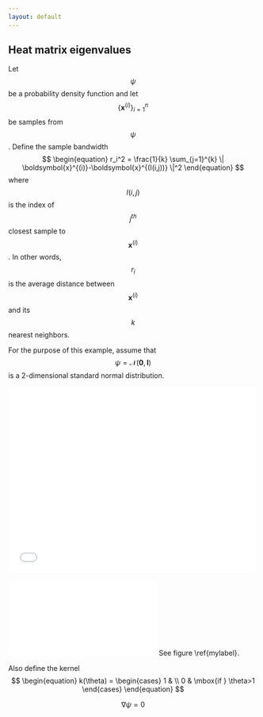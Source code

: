 ```yaml
---
layout: default
---
```


## Heat matrix eigenvalues

Let $$\psi$$ be a probability density function and let $$\{ \boldsymbol{x}^{(i)} \}_{i=1}^{n}$$ be samples from $$\psi$$. Define the sample bandwidth
$$
\begin{equation}
  r_i^2 = \frac{1}{k} \sum_{j=1}^{k} \| \boldsymbol{x}^{(i)}-\boldsymbol{x}^{(I(i,j))} \|^2
\end{equation}
$$
where $$I(i,j)$$ is the index of $$j^{th}$$ closest sample to $$\boldsymbol{x}^{(i)}$$. In other words, $$r_i$$ is the average distance between $$\boldsymbol{x}^{(i)}$$ and its $$k$$ nearest neighbors.

For the purpose of this example, assume that $$\psi = \mathcal{N}(\boldsymbol{0}, \boldsymbol{I})$$ is a 2-dimensional standard normal distribution.

<embed src="figures/SquaredBandwidth.pdf" width="500" height="375"
 type="application/pdf">

 ![This is the caption\label{mylabel}](figures/SquaredBandwidth.pdf)
See figure \ref{mylabel}.


Also define the kernel
$$
\begin{equation}
  k(\theta) = \begin{cases}
  1 & \\
  0 & \mbox{if } \theta>1
  \end{cases}
\end{equation}
$$

$$
\begin{equation}
  \nabla \psi = 0 \tag{abc}\label{eq:one}
\end{equation}
$$
